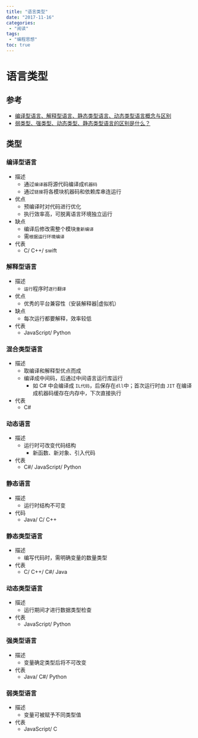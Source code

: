 ```yaml
---
title: "语言类型"
date: "2017-11-16"
categories:
 - "阅读"
tags:
 - "编程思想"
toc: true
---
```



# 语言类型

## 参考
- [编译型语言、解释型语言、静态类型语言、动态类型语言概念与区别](http://www.cnblogs.com/zy1987/p/3784753.html)
- [弱类型、强类型、动态类型、静态类型语言的区别是什么？](https://www.zhihu.com/question/19918532)

## 类型
### 编译型语言
- 描述
    - 通过`编译器`将源代码编译成`机器码`
    - 通过`链接`将各模块机器码和依赖库串连运行
- 优点
    - 预编译时对代码进行优化
    - 执行效率高，可脱离语言环境独立运行
- 缺点
    - 编译后修改需整个模块`重新编译`
    - 需`根据运行环境编译`
- 代表
    - C/ C++/ swift

### 解释型语言
- 描述
    - `运行`程序时`逐行翻译`
- 优点
    - 优秀的平台兼容性（安装解释器|虚拟机）
- 缺点
    - 每次运行都要解释，效率较低
- 代表
    - JavaScript/ Python

### 混合类型语言
- 描述
    - 取编译和解释型优点而成
    - 编译成中间码，后通过中间语言运行库运行
        - 如 C# 中会编译成 `IL代码`，后保存在`dll`中；首次运行时由 `JIT` 在编译成机器码缓存在内存中，下次直接执行
- 代表
    - C#

### 动态语言
- 描述
    - 运行时可改变代码结构
        - 新函数、新对象、引入代码
- 代表
    - C#/ JavaScript/ Python

### 静态语言
- 描述
    - 运行时结构不可变
- 代码
    - Java/ C/ C++

### 静态类型语言
- 描述
    - 编写代码时，需明确变量的数量类型
- 代表
    - C/ C++/ C#/ Java

### 动态类型语言
- 描述
    - 运行期间才进行数据类型检查
- 代表
    - JavaScript/ Python

### 强类型语言
- 描述
    - 变量确定类型后将不可改变
- 代表
    - Java/ C#/ Python

### 弱类型语言
- 描述
    - 变量可被赋予不同类型值
- 代表
    - JavaScript/ C
